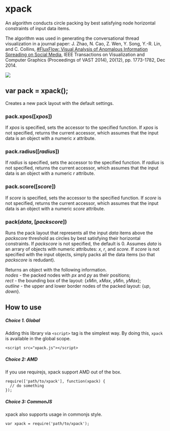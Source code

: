 <h1>xpack</h1>
An algorithm conducts circle packing by best satisfying node horizontal constraints of input data items.

The algorithm was used in generating the conversational thread visualization in a journal paper: J. Zhao, N. Cao, Z. Wen, Y. Song, Y.-R. Lin, and C. Collins, <a href="http://www.cs.toronto.edu/~jianzhao/papers/fluxflow.pdf">#FluxFlow: Visual Analysis of Anomalous Information Spreading on Social Media</a>, IEEE Transactions on Visualization and Computer Graphics (Proceedings of VAST 2014), 20(12), pp. 1773-1782, Dec 2014.

<a href="http://www.cs.toronto.edu/~jianzhao/webapp/FluxFlow/example/example.html"><img src="http://www.cs.toronto.edu/~jianzhao/webapp/FluxFlow/example/example.png" /></a>

## var pack = xpack();
Creates a new pack layout with the default settings.

### pack.xpos([<i>xpos</i>])
If <i>xpos</i> is specified, sets the accessor to the specified function. If <i>xpos</i> is not specified, returns the current accessor, which assumes that the input data is an object with a numeric <i>x</i> attribute.

### pack.radius([<i>radius</i>])
If <i>radius</i> is specified, sets the accessor to the specified function. If <i>radius</i> is not specified, returns the current accessor, which assumes that the input data is an object with a numeric <i>r</i> attribute.

### pack.score([<i>score</i>])
If <i>score</i> is specified, sets the accessor to the specified function. If <i>score</i> is not specified, returns the current accessor, which assumes that the input data is an object with a numeric <i>score</i> attribute.

### pack(<i>data</i>, [<i>packscore</i>])
Runs the pack layout that represents all the input <i>data</i> items above the <i>packscore</i> threshold as circles by best satisfying their horizontal constraints. If <i>packscore</i> is not specified, the default is 0. Assumes <i>data</i> is an arrary of objects with numeric attributes: <i>x</i>, <i>r</i>, and <i>score</i>. If <i>score</i> is not specified with the input objects, simply packs all the data items (so that <i>packscore</i> is redudant).

Returns an object with the following information. <br />
<i>nodes</i> - the packed nodes with <i>px</i> and <i>py</i> as their positions; <br />
<i>rect</i> - the bounding box of the layout: {<i>xMin</i>, <i>xMax</i>, <i>yMin</i>, <i>yMax</i>}; <br />
<i>outline</i> - the upper and lower border nodes of the packed layout: {<i>up</i>, <i>down</i>}.

## How to use

##### Choice 1. Global

Adding this library via ```<script>``` tag is the simplest way. By doing this, ```xpack``` is available in the global scope.

```
<script src="xpack.js"></script>
```

##### Choice 2: AMD

If you use requirejs, xpack support AMD out of the box.

```
require(['path/to/xpack'], function(xpack) {
  // do something
});
```

##### Choice 3: CommonJS

xpack also supports usage in commonjs style.

```
var xpack = require('path/to/xpack');
```
